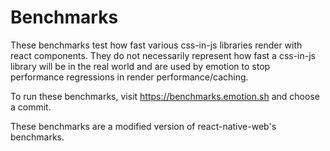 # Benchmarks

These benchmarks test how fast various css-in-js libraries render with react components. They do not necessarily represent how fast a css-in-js library will be in the real world and are used by emotion to stop performance regressions in render performance/caching.

To run these benchmarks, visit https://benchmarks.emotion.sh and choose a commit.

These benchmarks are a modified version of react-native-web's benchmarks.

